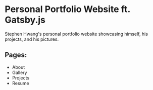 # Personal Portfolio Website ft. Gatsby.js

Stephen Hwang's personal portfolio website showcasing himself, his projects, and his pictures.

## Pages:

- About
- Gallery
- Projects
- Resume
